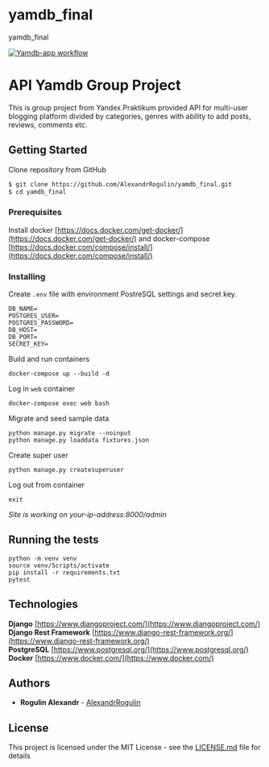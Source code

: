 # yamdb_final
yamdb_final


[![Yamdb-app workflow](https://github.com/AlexandrRogulin/yamdb_final/workflows/Yamdb-app_workflow/badge.svg)](https://github.com/AlexandrRogulin/yamdb_final/actions)

# API Yamdb Group Project

This is group project from Yandex.Praktikum provided API for multi-user blogging platform divided by categories, genres with ability to add posts, reviews, comments etc.

## Getting Started

Clone repository from GitHub
```sh
$ git clone https://github.com/AlexandrRogulin/yamdb_final.git
$ cd yamdb_final
```
### Prerequisites

Install docker [https://docs.docker.com/get-docker/](https://docs.docker.com/get-docker/) and docker-compose [https://docs.docker.com/compose/install/](https://docs.docker.com/compose/install/)

### Installing

Create ```.env``` file with environment PostreSQL settings and secret key.

```
DB_NAME=
POSTGRES_USER=
POSTGRES_PASSWORD=
DB_HOST=
DB_PORT=
SECRET_KEY=
```

Build and run containers
```
docker-compose up --build -d
```
Log in ```web``` container
```
docker-compose exec web bash
```
Migrate and seed sample data
```
python manage.py migrate --noinput
python manage.py loaddata fixtures.json
```
Create super user
```
python manage.py createsuperuser
```
Log out from container
```
exit
```

*Site is working on your-ip-address:8000/admin*

## Running the tests
```
python -m venv venv
source venv/Scripts/activate
pip install -r requirements.txt
pytest
```
## Technologies

**Django** [https://www.djangoproject.com/](https://www.djangoproject.com/)<br>
**Django Rest Framework** [https://www.django-rest-framework.org/](https://www.django-rest-framework.org/)<br>
**PostgreSQL** [https://www.postgresql.org/](https://www.postgresql.org/)<br>
**Docker** [https://www.docker.com/](https://www.docker.com/)

## Authors

* **Rogulin Alexandr** - [AlexandrRogulin](https://github.com/AlexandrRogulin)

## License

This project is licensed under the MIT License - see the [LICENSE.md](LICENSE.md) file for details
